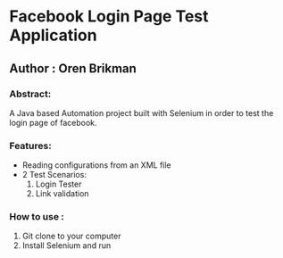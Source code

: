 # Facebook Login Page Test Application
## Author : Oren Brikman 

### Abstract: 
A Java based Automation project built with Selenium in order to test the login page of facebook.

### Features:
* Reading configurations from an XML file
* 2 Test Scenarios:
  1. Login Tester
  2. Link validation 

### How to use : 
1. Git clone to your computer 
2. Install Selenium and run
